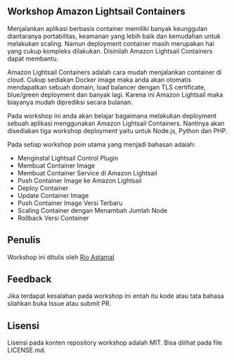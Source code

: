 ## Workshop Amazon Lightsail Containers

Menjalankan aplikasi berbasis container memiliki banyak keunggulan diantaranya portabilitas, keamanan yang lebih baik dan kemudahan untuk melakukan scaling. Namun deployment container masih merupakan hal yang cukup kompleks dilakukan. Disinilah Amazon Lightsail Containers dapat membantu.

Amazon Lightsail Containers adalah cara mudah menjalankan container di cloud. Cukup sediakan Docker image maka anda akan otomatis mendapatkan sebuah domain, load balancer dengan TLS certificate, blue/green deployment dan banyak lagi. Karena ini Amazon Lightsail maka biayanya mudah diprediksi secara bulanan.

Pada workshop ini anda akan belajar bagaimana melakukan deployment sebuah aplikasi menggunakan Amazon Lightsail Containers. Nantinya akan disediakan tiga workshop deployment yaitu untuk Node.js, Python dan PHP.

Pada setiap workshop poin utama yang menjadi bahasan adalah:

- Menginstal Lightsail Control Plugin
- Membuat Container Image
- Membuat Container Service di Amazon Lightsail
- Push Container Image ke Amazon Lightsail
- Deploy Container
- Update Container Image
- Push Container Image Versi Terbaru
- Scaling Container dengan Menambah Jumlah Node
- Rollback Versi Container

## Penulis

Workshop ini ditulis oleh [Rio Astamal](https://rioastamal.net)

## Feedback

Jika terdapat kesalahan pada workshop ini entah itu kode atau tata bahasa silahkan buka Issue atau submit PR.

## Lisensi

Lisensi pada konten repository workshop adalah MIT. Bisa dilihat pada file LICENSE.md.
